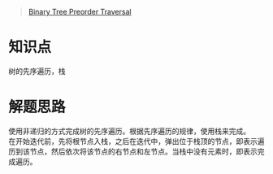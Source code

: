 > [Binary Tree Preorder Traversal](https://leetcode.com/problems/binary-tree-preorder-traversal/description/)

# 知识点
树的先序遍历，栈

# 解题思路
使用非递归的方式完成树的先序遍历。根据先序遍历的规律，使用栈来完成。  
在开始迭代前，先将根节点入栈，之后在迭代中，弹出位于栈顶的节点，即表示遍历到该节点，然后依次将该节点的右节点和左节点。当栈中没有元素时，即表示完成遍历。